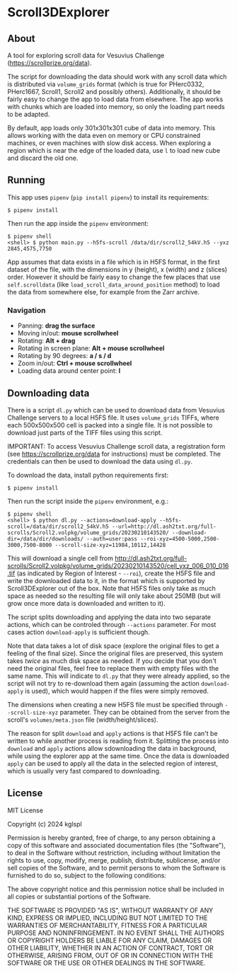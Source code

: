 # Scroll3DExplorer

## About

A tool for exploring scroll data for Vesuvius Challenge (https://scrollprize.org/data).

The script for downloading the data should work with any scroll data which is distributed via `volume_grids` format (which is true for PHerc0332, PHerc1667, Scroll1, Scroll2 and possibly others). Additionally, it should be fairly easy to change the app to load data from elsewhere. The app works with chunks which are loaded into memory, so only the loading part needs to be adapted.

By default, app loads only 301x301x301 cube of data into memory. This allows working with the data even on memory or CPU constrained machines, or even machines with slow disk access. When exploring a region which is near the edge of the loaded data, use `l` to load new cube and discard the old one.

## Running

This app uses `pipenv` (`pip install pipenv`) to install its requirements:
```
$ pipenv install
```

Then run the app inside the `pipenv` environment:
```
$ pipenv shell
<shell> $ python main.py --h5fs-scroll /data/dir/scroll2_54kV.h5 --yxz 2845,4575,7750
```

App assumes that data exists in a file which is in H5FS format, in the first dataset of the file, with the dimensions in y (height), x (width) and z (slices) order. However it should be fairly easy to change the few places that use `self.scrolldata` (like `load_scroll_data_around_position` method) to load the data from somewhere else, for example from the Zarr archive.

### Navigation

- Panning: **drag the surface**
- Moving in/out: **mouse scrollwheel**
- Rotating: **Alt + drag**
- Rotating in screen plane: **Alt + mouse scrollwheel**
- Rotating by 90 degrees: **a / s / d**
- Zoom in/out: **Ctrl + mouse scrollwheel**
- Loading data around center point: **l**

## Downloading data

There is a script `dl.py` which can be used to download data from Vesuvius Challenge servers to a local H5FS file. It uses `volume_grids` TIFFs, where each 500x500x500 cell is packed into a single file. It is not possible to download just parts of the TIFF files using this script.

IMPORTANT: To access Vesuvius Challenge scroll data, a registration form (see https://scrollprize.org/data for instructions) must be completed. The credentials can then be used to download the data using `dl.py`.

To download the data, install python requirements first:
```
$ pipenv install
```

Then run the script inside the `pipenv` environment, e.g.:
```
$ pipenv shell
<shell> $ python dl.py --actions=download-apply --h5fs-scroll=/data/dir/scroll2_54kV.h5 --url=http://dl.ash2txt.org/full-scrolls/Scroll2.volpkg/volume_grids/20230210143520/ --download-dir=/data/dir/downloads/ --auth=user:pass --roi-xyz=4500-5000,2500-3000,7500-8000 --scroll-size-xyz=11984,10112,14428
```

This will download a single cell from http://dl.ash2txt.org/full-scrolls/Scroll2.volpkg/volume_grids/20230210143520/cell_yxz_006_010_016.tif (as indicated by Region of Interest - `--roi`), create the H5FS file and write the downloaded data to it, in the format which is supported by Scroll3DExplorer out of the box. Note that H5FS files only take as much space as needed so the resulting file will only take about 250MB (but will grow once more data is downloaded and written to it).

The script splits downloading and applying the data into two separate actions, which can be controled through `--actions` parameter. For most cases action `download-apply` is sufficient though.

Note that data takes a lot of disk space (explore the original files to get a feeling of the final size). Since the original files are preserved, this system takes *twice* as much disk space as needed. If you decide that you don't need the original files, feel free to replace them with empty files with the same name. This will indicate to `dl.py` that they were already applied, so the script will not try to re-download them again (assuming the action `download-apply` is used), which would happen if the files were simply removed.

The dimensions when creating a new H5FS file must be specified through `--scroll-size-xyz` parameter. They can be obtained from the server from the scroll's `volumes/meta.json` file (width/height/slices).

The reason for split `download` and `apply` actions is that H5FS file can't be written to while another process is reading from it. Splitting the process into `download` and `apply` actions allow sdownloading the data in background, while using the explorer app at the same time. Once the data is downloaded `apply` can be used to apply all the data in the selected region of interest, which is usually very fast compared to downloading.

## License

MIT License

Copyright (c) 2024 kglspl

Permission is hereby granted, free of charge, to any person obtaining a copy
of this software and associated documentation files (the "Software"), to deal
in the Software without restriction, including without limitation the rights
to use, copy, modify, merge, publish, distribute, sublicense, and/or sell
copies of the Software, and to permit persons to whom the Software is
furnished to do so, subject to the following conditions:

The above copyright notice and this permission notice shall be included in all
copies or substantial portions of the Software.

THE SOFTWARE IS PROVIDED "AS IS", WITHOUT WARRANTY OF ANY KIND, EXPRESS OR
IMPLIED, INCLUDING BUT NOT LIMITED TO THE WARRANTIES OF MERCHANTABILITY,
FITNESS FOR A PARTICULAR PURPOSE AND NONINFRINGEMENT. IN NO EVENT SHALL THE
AUTHORS OR COPYRIGHT HOLDERS BE LIABLE FOR ANY CLAIM, DAMAGES OR OTHER
LIABILITY, WHETHER IN AN ACTION OF CONTRACT, TORT OR OTHERWISE, ARISING FROM,
OUT OF OR IN CONNECTION WITH THE SOFTWARE OR THE USE OR OTHER DEALINGS IN THE
SOFTWARE.
